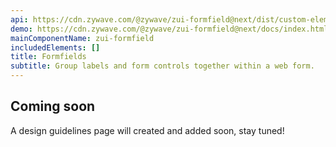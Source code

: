 ```yaml
---
api: https://cdn.zywave.com/@zywave/zui-formfield@next/dist/custom-elements.json
demo: https://cdn.zywave.com/@zywave/zui-formfield@next/docs/index.html
mainComponentName: zui-formfield
includedElements: []
title: Formfields
subtitle: Group labels and form controls together within a web form.
---
```


## Coming soon

A design guidelines page will created and added soon, stay tuned!
